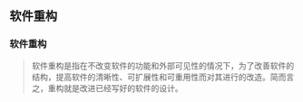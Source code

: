 ## 软件重构
### 软件重构
> 软件重构是指在不改变软件的功能和外部可见性的情况下，为了改善软件的结构，提高软件的清晰性、可扩展性和可重用性而对其进行的改造。简而言之，重构就是改进已经写好的软件的设计。

### 
